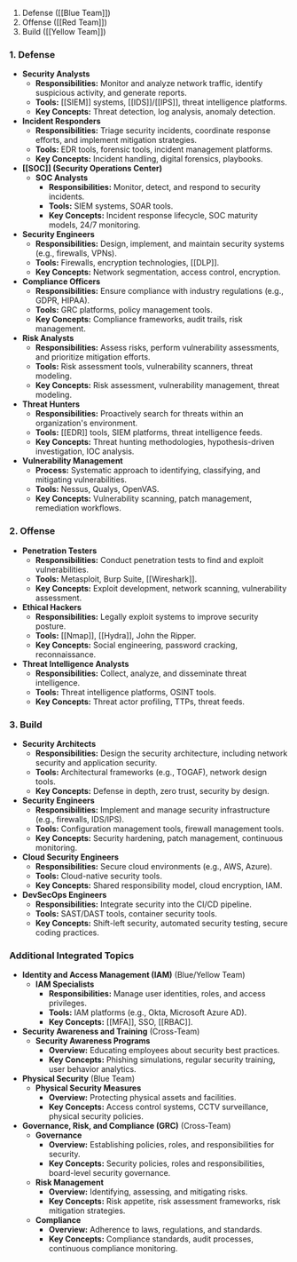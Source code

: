 1. Defense ([[Blue Team]])
2. Offense ([[Red Team]])
3. Build ([[Yellow Team]])
### 1. Defense
   - **Security Analysts**
     - **Responsibilities:** Monitor and analyze network traffic, identify suspicious activity, and generate reports.
     - **Tools:** [[SIEM]] systems, [[IDS]]/[[IPS]], threat intelligence platforms.
     - **Key Concepts:** Threat detection, log analysis, anomaly detection.
   - **Incident Responders**
     - **Responsibilities:** Triage security incidents, coordinate response efforts, and implement mitigation strategies.
     - **Tools:** EDR tools, forensic tools, incident management platforms.
     - **Key Concepts:** Incident handling, digital forensics, playbooks.
   - **[[SOC]] (Security Operations Center)**
     - **SOC Analysts**
       - **Responsibilities:** Monitor, detect, and respond to security incidents.
       - **Tools:** SIEM systems, SOAR tools.
       - **Key Concepts:** Incident response lifecycle, SOC maturity models, 24/7 monitoring.
   - **Security Engineers**
     - **Responsibilities:** Design, implement, and maintain security systems (e.g., firewalls, VPNs).
     - **Tools:** Firewalls, encryption technologies, [[DLP]].
     - **Key Concepts:** Network segmentation, access control, encryption.
   - **Compliance Officers**
     - **Responsibilities:** Ensure compliance with industry regulations (e.g., GDPR, HIPAA).
     - **Tools:** GRC platforms, policy management tools.
     - **Key Concepts:** Compliance frameworks, audit trails, risk management.
   - **Risk Analysts**
     - **Responsibilities:** Assess risks, perform vulnerability assessments, and prioritize mitigation efforts.
     - **Tools:** Risk assessment tools, vulnerability scanners, threat modeling.
     - **Key Concepts:** Risk assessment, vulnerability management, threat modeling.
   - **Threat Hunters**
     - **Responsibilities:** Proactively search for threats within an organization's environment.
     - **Tools:** [[EDR]] tools, SIEM platforms, threat intelligence feeds.
     - **Key Concepts:** Threat hunting methodologies, hypothesis-driven investigation, IOC analysis.
   - **Vulnerability Management**
     - **Process:** Systematic approach to identifying, classifying, and mitigating vulnerabilities.
     - **Tools:** Nessus, Qualys, OpenVAS.
     - **Key Concepts:** Vulnerability scanning, patch management, remediation workflows.

### 2. Offense

- **Penetration Testers**
    - **Responsibilities:** Conduct penetration tests to find and exploit vulnerabilities.
    - **Tools:** Metasploit, Burp Suite, [[Wireshark]].
    - **Key Concepts:** Exploit development, network scanning, vulnerability assessment.
- **Ethical Hackers**
    - **Responsibilities:** Legally exploit systems to improve security posture.
    - **Tools:** [[Nmap]], [[Hydra]], John the Ripper.
    - **Key Concepts:** Social engineering, password cracking, reconnaissance.
- **Threat Intelligence Analysts**
    - **Responsibilities:** Collect, analyze, and disseminate threat intelligence.
    - **Tools:** Threat intelligence platforms, OSINT tools.
    - **Key Concepts:** Threat actor profiling, TTPs, threat feeds.

### 3. Build

- **Security Architects**
    - **Responsibilities:** Design the security architecture, including network security and application security.
    - **Tools:** Architectural frameworks (e.g., TOGAF), network design tools.
    - **Key Concepts:** Defense in depth, zero trust, security by design.
- **Security Engineers**
    - **Responsibilities:** Implement and manage security infrastructure (e.g., firewalls, IDS/IPS).
    - **Tools:** Configuration management tools, firewall management tools.
    - **Key Concepts:** Security hardening, patch management, continuous monitoring.
- **Cloud Security Engineers**
    - **Responsibilities:** Secure cloud environments (e.g., AWS, Azure).
    - **Tools:** Cloud-native security tools.
    - **Key Concepts:** Shared responsibility model, cloud encryption, IAM.
- **DevSecOps Engineers**
    - **Responsibilities:** Integrate security into the CI/CD pipeline.
    - **Tools:** SAST/DAST tools, container security tools.
    - **Key Concepts:** Shift-left security, automated security testing, secure coding practices.

### Additional Integrated Topics
- **Identity and Access Management (IAM)** (Blue/Yellow Team)
    - **IAM Specialists**
        - **Responsibilities:** Manage user identities, roles, and access privileges.
        - **Tools:** IAM platforms (e.g., Okta, Microsoft Azure AD).
        - **Key Concepts:** [[MFA]], SSO, [[RBAC]].
- **Security Awareness and Training** (Cross-Team)
    - **Security Awareness Programs**
        - **Overview:** Educating employees about security best practices.
        - **Key Concepts:** Phishing simulations, regular security training, user behavior analytics.
- **Physical Security** (Blue Team)
    - **Physical Security Measures**
        - **Overview:** Protecting physical assets and facilities.
        - **Key Concepts:** Access control systems, CCTV surveillance, physical security policies.
- **Governance, Risk, and Compliance (GRC)** (Cross-Team)
    - **Governance**
        - **Overview:** Establishing policies, roles, and responsibilities for security.
        - **Key Concepts:** Security policies, roles and responsibilities, board-level security governance.
    - **Risk Management**
        - **Overview:** Identifying, assessing, and mitigating risks.
        - **Key Concepts:** Risk appetite, risk assessment frameworks, risk mitigation strategies.
    - **Compliance**
        - **Overview:** Adherence to laws, regulations, and standards.
        - **Key Concepts:** Compliance standards, audit processes, continuous compliance monitoring.